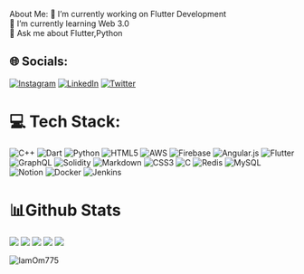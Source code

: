  About Me:
🔭 I’m currently working on Flutter Development<br>🌱 I’m currently learning Web 3.0<br>💬 Ask me about Flutter,Python<br>


## 🌐 Socials:
[![Instagram](https://img.shields.io/badge/Instagram-%23E4405F.svg?logo=Instagram&logoColor=white)](https://instagram.com/actuallyom) [![LinkedIn](https://img.shields.io/badge/LinkedIn-%230077B5.svg?logo=linkedin&logoColor=white)](https://linkedin.com/in/om-mishra-aa5002148/) [![Twitter](https://img.shields.io/badge/Twitter-%231DA1F2.svg?logo=Twitter&logoColor=white)](https://twitter.com/indium114) 

# 💻 Tech Stack:
![C++](https://img.shields.io/badge/c++-%2300599C.svg?style=for-the-badge&logo=c%2B%2B&logoColor=white) ![Dart](https://img.shields.io/badge/dart-%230175C2.svg?style=for-the-badge&logo=dart&logoColor=white) ![Python](https://img.shields.io/badge/python-3670A0?style=for-the-badge&logo=python&logoColor=ffdd54) ![HTML5](https://img.shields.io/badge/html5-%23E34F26.svg?style=for-the-badge&logo=html5&logoColor=white) ![AWS](https://img.shields.io/badge/AWS-%23FF9900.svg?style=for-the-badge&logo=amazon-aws&logoColor=white) ![Firebase](https://img.shields.io/badge/firebase-%23039BE5.svg?style=for-the-badge&logo=firebase) ![Angular.js](https://img.shields.io/badge/bootstrap-%23563D7C.svg?style=for-the-badge&logo=bootstrap&logoColor=white) ![Flutter](https://img.shields.io/badge/Flutter-%2302569B.svg?style=for-the-badge&logo=Flutter&logoColor=white) ![GraphQL](https://img.shields.io/badge/-GraphQL-E10098?style=for-the-badge&logo=graphql&logoColor=white) ![Solidity](https://img.shields.io/badge/Solidity-%23363636.svg?style=for-the-badge&logo=solidity&logoColor=white) ![Markdown](https://img.shields.io/badge/javascript-%23323330.svg?style=for-the-badge&logo=javascript&logoColor=%23F7DF1E) ![CSS3](https://img.shields.io/badge/css3-%231572B6.svg?style=for-the-badge&logo=css3&logoColor=white) ![C](https://img.shields.io/badge/c-%2300599C.svg?style=for-the-badge&logo=c&logoColor=white) ![Redis](https://img.shields.io/badge/redis-%23DD0031.svg?style=for-the-badge&logo=redis&logoColor=white) ![MySQL](https://img.shields.io/badge/figma-%23F24E1E.svg?style=for-the-badge&logo=figma&logoColor=white) ![Notion](https://img.shields.io/badge/Postman-FF6C37?style=for-the-badge&logo=postman&logoColor=white) ![Docker](https://img.shields.io/badge/docker-%230db7ed.svg?style=for-the-badge&logo=docker&logoColor=white) ![Jenkins](https://img.shields.io/badge/jenkins-%232C5263.svg?style=for-the-badge&logo=jenkins&logoColor=white)

# 📊Github Stats

[![](https://github-profile-summary-cards.vercel.app/api/cards/profile-details?username=IamOm775&theme=github_dark)](https://github.com/vn7n24fzkq/github-profile-summary-cards) 
[![](https://github-profile-summary-cards.vercel.app/api/cards/repos-per-language?username=IamOm775&theme=github_dark)](https://github.com/vn7n24fzkq/github-profile-summary-cards) 
[![](https://github-profile-summary-cards.vercel.app/api/cards/most-commit-language?username=IamOm775&theme=github_dark)](https://github.com/vn7n24fzkq/github-profile-summary-cards)      ![](https://github-profile-summary-cards.vercel.app/api/cards/stats?username=IamOm775&theme=github_dark)  [![](https://github-profile-summary-cards.vercel.app/api/cards/productive-time?username=IamOm775&theme=github_dark)](https://github.com/vn7n24fzkq/github-profile-summary-cards) 

<img src="https://github-readme-streak-stats.herokuapp.com/?user=IamOm775&theme=github_dark" alt="IamOm775" />

